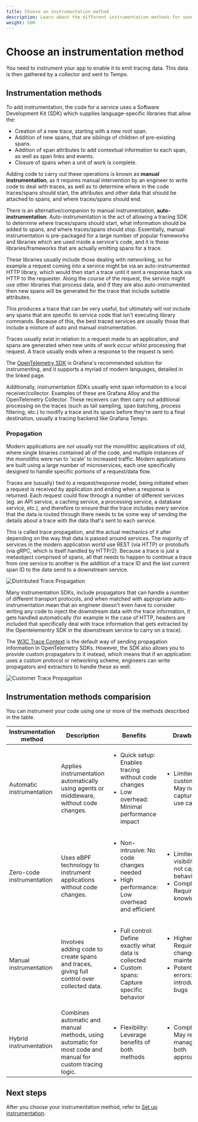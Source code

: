 ```yaml
---
title: Choose an instrumentation method
description: Learn about the different instrumentation methods for sending traces to Tempo.
weight: 500
---
```


# Choose an instrumentation method

You need to instrument your app to enable it to emit tracing data.
This data is then gathered by a collector and sent to Tempo.

## Instrumentation methods

To add instrumentation, the code for a service uses a Software Development Kit (SDK) which supplies language-specific libraries that allow the:

* Creation of a new trace, starting with a new root span.
* Addition of new spans, that are siblings of children of pre-existing spans.
* Addition of span attributes to add contextual information to each span, as well as span links and events.
* Closure of spans when a unit of work is complete.

Adding code to carry out these operations is known as **manual instrumentation**, as it requires manual intervention by an engineer to write code to deal with traces, as well as to determine where in the code traces/spans should start, the attributes and other data that should be attached to spans, and where traces/spans should end.

There is an alternative/companion to manual instrumentation, **auto-instrumentation**. Auto-instrumentation is the act of allowing a tracing SDK to determine where traces/spans should start, what information should be added to spans, and where traces/spans should stop. Essentially, manual instrumentation is pre-packaged for a large number of popular frameworks and libraries which are used inside a service's code, and it is these libraries/frameworks that are actually emitting spans for a trace.

These libraries usually include those dealing with networking, so for example a request coming into a service might be via an auto-instrumented HTTP library, which would then start a trace until it sent a response back via HTTP to the requester. Along the course of the request, the service might use other libraries that process data, and if they are also auto-instrumented then new spans will be generated for the trace that include suitable attributes.

This produces a trace that can be very useful, but ultimately will not include any spans that are specific to service code that isn't executing library commands. Because of this, the best traced services are usually those that include a mixture of auto and manual instrumentation.

Traces usually exist in relation to a request made to an application, and spans are generated when new units of work occur whilst processing that request. A trace usually ends when a response to the request is sent.

The [OpenTelemetry SDK](https://opentelemetry.io/docs/instrumentation/) is Grafana's recommended solution for instrumenting, and it supports a myriad of modern languages, detailed in the linked page.

Additionally, instrumentation SDKs usually emit span information to a local receiver/collector. Examples of these are Grafana Alloy and the OpenTelemetry Collector. These receivers can then carry out additional processing on the traces (such as tail sampling, span batching, process filtering, etc.) to modify a trace and its spans before they're sent to a final destination, usually a tracing backend like Grafana Tempo.

### Propagation

Modern applications are not usually not the monolithic applications of old, where single binaries contained all of the code, and multiple instances of the monoliths were run to 'scale' to increased traffic. Modern applications are built using a large number of microservices, each one specifically designed to handle specific portions of a request/data flow.

Traces are (usually) tied to a request/response model, being initiated when a request is received by application and ending when a response is returned. Each request could flow through a number of different services (eg. an API service, a caching service, a processing service, a database service, etc.), and therefore to ensure that the trace includes every service that the data is routed through there needs to be some way of sending the details about a trace with the data that's sent to each service.

This is called trace propagation, and the actual mechanics of it alter depending on the way that data is passed around services. The majority of services in the modern application world use REST (via HTTP) or protobufs (via gRPC, which is itself handled by HTTP/2). Because a trace is just a metaobject comprised of spans, all that needs to happen to continue a trace from one service to another is the addition of a trace ID and the last current span ID to the data send to a downstream service.

![Distributed Trace Propagation](1.5%20-%20TracePropagation.png)

Many instrumentation SDKs, include propagators that can handle a number of different transport protocols, and when matched with appropriate auto-instrumentation mean that an engineer doesn't even have to consider writing any code to inject the downstream data with the trace information, it gets handled automatically (for example in the case of HTTP, headers are included that specifically deal with trace information that gets extracted by the Opentelementry SDK in the downstream service to carry on a trace).

The [W3C Trace Context](https://www.w3.org/TR/trace-context/) is the default way of sending propagation information in OpenTelemetry SDKs.
However, the SDK also allows you to provide custom propagators to it instead, which means that if an application uses a custom protocol or networking scheme, engineers can write propagators and extractors to handle these as well.

![Customer Trace Propagation](1.5%20-%20CustomPropagation.png)

## Instrumentation methods comparision

You can instrument your code using one or more of the methods described in the table.

| Instrumentation method     | Description                                                                                                   | Benefits                                                                                   | Drawbacks                                               |
| ------------------------- | ------------------------------------------------------------------------------------------------------------- | ------------------------------------------------------------------------------------------ | ------------------------------------------------------- |
| Automatic instrumentation  | Applies instrumentation automatically using agents or middleware, without code changes.                       |<ul><li>Quick setup: Enables tracing without code changes</li><li>Low overhead: Minimal performance impact</li></ul> | <ul><li>Limited customization: May not capture all use cases</li></ul>  |
| Zero-code instrumentation  | Uses eBPF technology to instrument applications without code changes.                                         | <ul><li>Non-intrusive: No code changes needed</li><li>High performance: Low overhead and efficient</li></ul> | <ul><li>Limited visibility: May not capture all behavior</li><li>Complexity: Requires eBPF knowledge</li></ul> |
| Manual instrumentation     | Involves adding code to create spans and traces, giving full control over collected data.                     | <ul><li>Full control: Define exactly what data is collected</li><li>Custom spans: Capture specific behavior</li></ul> | <ul><li>Higher effort: Requires code changes and maintenance</li><li>Potential for errors: Can introduce bugs</li></ul> |
| Hybrid instrumentation     | Combines automatic and manual methods, using automatic for most code and manual for custom tracing logic.     | <ul><li>Flexibility: Leverage benefits of both methods</li><ul>                                        | <ul><li> Complexity: May require managing both approaches</li><ul>      |



## Next steps

After you choose your instrumentation method, refer to [Set up instrumentation](/docs/tempo/<TEMPO_VERSION>/instrument-send/set-up-instrumentation/).